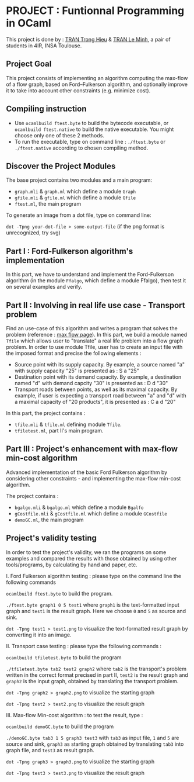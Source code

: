 # PROJECT : Funtionnal Programming in OCaml

This project is done by : [TRAN Trong Hieu](https://github.com/kuro10) & [TRAN Le Minh](https://github.com/tranleminh), a pair of students in 4IR, INSA Toulouse.

## Project Goal  

This project consists of implementing an algorithm computing the max-flow of a flow graph, based on Ford–Fulkerson algorithm, and optionally improve it to take into account other constraints (e.g. minimize cost).

## Compiling instruction
* Use `ocamlbuild ftest.byte` to build the bytecode executable, or `ocamlbuild ftest.native` to build the native executable. You might choose only one of these 2 methods.
* To run the executable, type on command line : `./ftest.byte` or `./ftest.native` according to chosen compiling method. 

## Discover the Project Modules 

The base project contains two modules and a main program: 

* `graph.mli` & `graph.ml` which define a module `Graph`
* `gfile.mli` & `gfile.ml` which define a module `Gfile`
* `ftest.ml`, the main program 

To generate an image from a dot file, type on command line: 

 `dot -Tpng your-dot-file > some-output-file` (if the png format is unrecognized, try svg)

## Part I : Ford-Fulkerson algorithm's implementation

In this part, we have to understand and implement the Ford-Fulkerson algorithm (in the module `Ffalgo`, which define a module Ffalgo), then test it on several examples and verify.

## Part II : Involving in real life use case - Transport problem

Find an use-case of this algorithm and writes a program that solves the problem (reference : [max flow page](https://en.wikipedia.org/wiki/Maximum_flow_problem)). 
In this part, we build a module named `Tfile` which allows user to "translate" a real life problem into a flow graph problem. 
In order to use module Tfile, user has to create an input file with the imposed format and precise the following elements :
- Source point with its supply capacity. By example, a source named "a" with supply capacity "25" is presented as : S a "25" 
- Destination point with its demand capacity. By example, a destination named "d" with demand capcity "30" is presented as : D d "30"
- Transport roads between points, as well as its maximal capacity. By example, if user is expecting a transport road between "a" and "d" with a maximal capacity of "20 products", it is presented as : C a d "20" 

In this part, the project contains : 

* `tfile.mli` & `tfile.ml` defining module `Tfile`.
* `tfiletest.ml`, part II's main program.

## Part III : Project's enhancement with max-flow min-cost algorithm

Advanced implementation of the basic Ford Fulkerson algorithm by considering other constraints - and implementing the max-flow min-cost algorithm.

The project contains : 

* `bgalgo.mli` & `bgalgo.ml` which define a module `Bgalfo`
* `gCostfile.mli` & `gCostfile.ml` which define a module `GCostfile`
* `demoGC.ml`, the main program 

## Project's validity testing 

In order to test the project's validity, we ran the programs on some examples and compared the results with those obtained by using other tools/programs, by calculating by hand and paper, etc. 

I. Ford Fulkerson algorithm testing : please type on the command line the following commands   

`ocamlbuild ftest.byte` to build the program.
 
`./ftest.byte graph1 0 5 test1` where `graph1` is the text-formatted input graph and `test1` is the result graph. Here we choose `0` and `5` as source and sink. 

`dot -Tpng test1 > test1.png` to visualize the text-formatted result graph by converting it into an image. 

II. Transport case testing : please type the following commands :

`ocamlbuild tfiletest.byte` to build the program

`./tfiletest.byte tab2 test2 graph2` where `tab2` is the transport's problem written in the correct format precised in part II, `test2` is the result graph and `graph2` is the input graph, obtained by translating the transport problem. 

`dot -Tpng graph2 > graph2.png` to visualize the starting graph

`dot -Tpng test2 > test2.png` to visualize the result graph

III. Max-flow Min-cost algorithm : to test the result, type : 

`ocamlbuild demoGC.byte` to build the program

`./demoGC.byte tab3 1 5 graph3 test3` with `tab3` as input file, `1` and `5` are source and sink, `graph3` as starting graph obtained by translating `tab3` into graph file, and `test3` as result graph. 

`dot -Tpng graph3 > graph3.png` to visualize the starting graph

`dot -Tpng test3 > test3.png` to visualize the result graph

